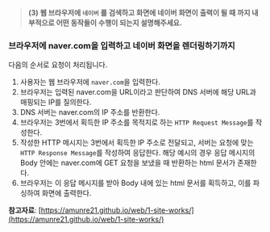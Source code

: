 
> **(3) 웹 브라우저에 `네이버` 를 검색하고 화면에 네이버 화면이 출력이 될 때 까지 내부적으로 어떤 동작들이 수행이 되는지 설명해주세요.**
> 

### 브라우저에 naver.com을 입력하고 네이버 화면을 렌더링하기까지

다음의 순서로 요청이 처리됩니다.

1. 사용자는 웹 브라우저에 `naver.com`을 입력한다.
2. 브라우저는 입력된 naver.com을 URL이라고 판단하여 DNS 서버에 해당 URL과 매핑되는 IP를 질의한다.
3. DNS 서버는 naver.com의 IP 주소를 반환한다.
4. 브라우저는 3번에서 획득한 IP 주소를 목적지로 하는 `HTTP Request Message`를 작성한다.
5. 작성한 HTTP 메시지는 3번에서 획득한 IP 주소로 전달되고, 서버는 요청에 맞는 `HTTP Response Message`를 작성하여 응답한다. 해당 예시의 경우 응답 메시지의 Body 안에는 naver.com에 GET 요청을 보냈을 때 반환하는 html 문서가 존재한다.
6. 브라우저는 이 응답 메시지를 받아 Body 내에 있는 html 문서를 획득하고, 이를 파싱하여 화면에 출력한다.

**참고자료**: [https://amunre21.github.io/web/1-site-works/](https://amunre21.github.io/web/1-site-works/)
